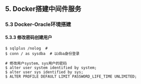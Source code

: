 ## 5. Docker搭建中间件服务
### 5.3 Docker-Oracle环境搭建
#### 5.3.3 修改密码创建用户

```shell
$ sqlplus /nolog  #
$ conn / as sysdba  # 以dba身份登录

# 修改用户system、sys用户的密码 
$ alter user system identified by system;   
$ alter user sys identified by sys;
$ ALTER PROFILE DEFAULT LIMIT PASSWORD_LIFE_TIME UNLIMITED;
```
